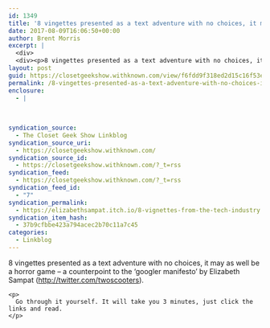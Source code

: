 ```yaml
---
id: 1349
title: '8 vingettes presented as a text adventure with no choices, it may as well be a horror game &#8211; by @twoscooters'
date: 2017-08-09T16:06:50+00:00
author: Brent Morris
excerpt: |
  <div>
  <div><p>8 vingettes presented as a text adventure with no choices, it may as well be a horror game - a counterpoint to the 'googler manifesto' by&nbsp;Elizabeth Sampat (<a href="http://twitter.com/twoscooters">http://twitter.com/twoscooters</a>).</p><p>Go through it yourself. It will take you 3 minutes, just click the links and read.</p></div></div>
layout: post
guid: https://closetgeekshow.withknown.com/view/f6fdd9f318ed2d15c16f53e958587c76
permalink: /8-vingettes-presented-as-a-text-adventure-with-no-choices-it-may-as-well-be-a-horror-game-by-twoscooters/
enclosure:
  - |
    
    
    
syndication_source:
  - The Closet Geek Show Linkblog
syndication_source_uri:
  - https://closetgeekshow.withknown.com/
syndication_source_id:
  - https://closetgeekshow.withknown.com/?_t=rss
syndication_feed:
  - https://closetgeekshow.withknown.com/?_t=rss
syndication_feed_id:
  - "7"
syndication_permalink:
  - https://elizabethsampat.itch.io/8-vignettes-from-the-tech-industry
syndication_item_hash:
  - 37b9cfbbe423a794acec2b70c11a7c45
categories:
  - Linkblog
---
```

<div class="known-bookmark">
  <div class="e-content">
    <p>
      8 vingettes presented as a text adventure with no choices, it may as well be a horror game &#8211; a counterpoint to the &#8216;googler manifesto&#8217; by Elizabeth Sampat (<a href="http://twitter.com/twoscooters">http:/<wbr></wbr>/<wbr></wbr>twitter.com/<wbr></wbr>twoscooters</a>).
    </p>
    
    <p>
      Go through it yourself. It will take you 3 minutes, just click the links and read.
    </p>
  </div>
</div>